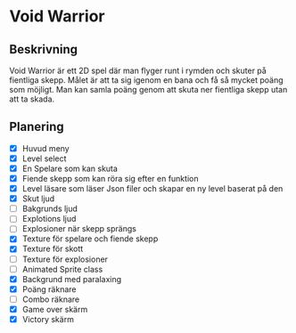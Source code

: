 # Void Warrior

## Beskrivning

Void Warrior är ett 2D spel där man flyger runt i rymden och skuter på fientliga skepp.
Målet är att ta sig igenom en bana och få så mycket poäng som möjligt.
Man kan samla poäng genom att skuta ner fientliga skepp utan att ta skada.

## Planering

- [x] Huvud meny
- [x] Level select
- [x] En Spelare som kan skuta
- [x] Fiende skepp som kan röra sig efter en funktion
- [x] Level läsare som läser Json filer och skapar en ny level baserat på den
- [x] Skut ljud
- [ ] Bakgrunds ljud
- [ ] Explotions ljud
- [ ] Explosioner när skepp sprängs
- [x] Texture för spelare och fiende skepp
- [x] Texture för skott
- [ ] Texture för explosioner
- [ ] Animated Sprite class
- [x] Backgrund med paralaxing
- [x] Poäng räknare
- [ ] Combo räknare
- [x] Game over skärm
- [x] Victory skärm
